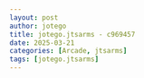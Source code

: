 ```yaml
---
layout: post
author: jotego
title: jotego.jtsarms - c969457
date: 2025-03-21
categories: [Arcade, jtsarms]
tags: [jotego.jtsarms]
---
```


